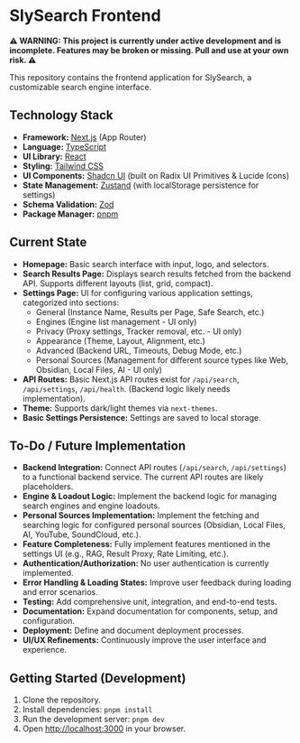 # SlySearch Frontend

**⚠️ WARNING: This project is currently under active development and is incomplete. Features may be broken or missing. Pull and use at your own risk. ⚠️**

This repository contains the frontend application for SlySearch, a customizable search engine interface.

## Technology Stack

*   **Framework:** [Next.js](https://nextjs.org/) (App Router)
*   **Language:** [TypeScript](https://www.typescriptlang.org/)
*   **UI Library:** [React](https://react.dev/)
*   **Styling:** [Tailwind CSS](https://tailwindcss.com/)
*   **UI Components:** [Shadcn UI](https://ui.shadcn.com/) (built on Radix UI Primitives & Lucide Icons)
*   **State Management:** [Zustand](https://github.com/pmndrs/zustand) (with localStorage persistence for settings)
*   **Schema Validation:** [Zod](https://zod.dev/)
*   **Package Manager:** [pnpm](https://pnpm.io/)

## Current State

*   **Homepage:** Basic search interface with input, logo, and selectors.
*   **Search Results Page:** Displays search results fetched from the backend API. Supports different layouts (list, grid, compact).
*   **Settings Page:** UI for configuring various application settings, categorized into sections:
    *   General (Instance Name, Results per Page, Safe Search, etc.)
    *   Engines (Engine list management - UI only)
    *   Privacy (Proxy settings, Tracker removal, etc. - UI only)
    *   Appearance (Theme, Layout, Alignment, etc.)
    *   Advanced (Backend URL, Timeouts, Debug Mode, etc.)
    *   Personal Sources (Management for different source types like Web, Obsidian, Local Files, AI - UI only)
*   **API Routes:** Basic Next.js API routes exist for `/api/search`, `/api/settings`, `/api/health`. (Backend logic likely needs implementation).
*   **Theme:** Supports dark/light themes via `next-themes`.
*   **Basic Settings Persistence:** Settings are saved to local storage.

## To-Do / Future Implementation

*   **Backend Integration:** Connect API routes (`/api/search`, `/api/settings`) to a functional backend service. The current API routes are likely placeholders.
*   **Engine & Loadout Logic:** Implement the backend logic for managing search engines and engine loadouts.
*   **Personal Sources Implementation:** Implement the fetching and searching logic for configured personal sources (Obsidian, Local Files, AI, YouTube, SoundCloud, etc.).
*   **Feature Completeness:** Fully implement features mentioned in the settings UI (e.g., RAG, Result Proxy, Rate Limiting, etc.).
*   **Authentication/Authorization:** No user authentication is currently implemented.
*   **Error Handling & Loading States:** Improve user feedback during loading and error scenarios.
*   **Testing:** Add comprehensive unit, integration, and end-to-end tests.
*   **Documentation:** Expand documentation for components, setup, and configuration.
*   **Deployment:** Define and document deployment processes.
*   **UI/UX Refinements:** Continuously improve the user interface and experience.

## Getting Started (Development)

1.  Clone the repository.
2.  Install dependencies: `pnpm install`
3.  Run the development server: `pnpm dev`
4.  Open [http://localhost:3000](http://localhost:3000) in your browser. 
